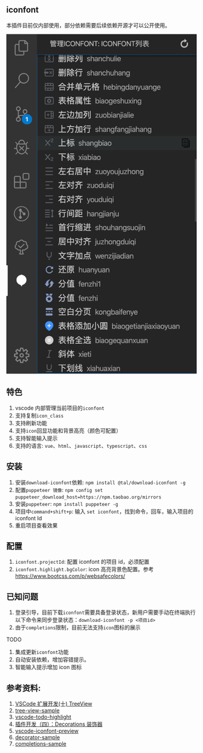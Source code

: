 ## iconfont

本插件目前仅内部使用，部分依赖需要后续依赖开源才可以公开使用。

![截图1](./docs/imgs/img1.png)

## 特色

1. vscode 内部管理当前项目的`iconfont`
2. 支持复制`icon_class`
3. 支持刷新功能
4. 支持`icon`回显功能和背景高亮（颜色可配置）
5. 支持智能输入提示
6. 支持的语言: `vue`、`html`、`javascript`、`typescript`、`css`

## 安装

1. 安装`download-iconfont`依赖: `npm install @tal/download-iconfont -g`
2. 配置`puppeteer 镜像`: `npm config set puppeteer_download_host=https://npm.taobao.org/mirrors`
3. 安装`puppeteer`: `npm install puppeteer -g`
4. 项目中`command+shift+p`: 输入 `set iconfont`，找到命令，回车，输入项目的 iconfont Id
5. 重启项目查看效果

## 配置

1. `iconfont.projectId`: 配置 iconfont 的项目 id，必须配置
2. `iconfont.highlight.bgColor`: icon 高亮背景色配置。参考 https://www.bootcss.com/p/websafecolors/

## 已知问题

1. 登录引导，目前下载`iconfont`需要具备登录状态，新用户需要手动在终端执行以下命令来同步登录状态：`download-iconfont -p <项目id>`
2. 由于`completions`限制，目前无法支持`icon`图标的展示

TODO

1. 集成更新`iconfont`功能
2. 自动安装依赖，增加容错提示。
3. 智能输入提示增加 icon 图标

## 参考资料:

1. [VSCode 扩展开发(十) TreeView](http://lilpig.site/post/vscode-ext10)
2. [tree-view-sample](https://github.com/Microsoft/vscode-extension-samples/tree/master/tree-view-sample)
3. [vscode-todo-highlight](https://github.com/wayou/vscode-todo-highlight)
4. [插件开发（四）：Decorations 装饰器](https://github.com/whdlut/vscode/blob/master/35%20!%20%E6%8F%92%E4%BB%B6%E5%BC%80%E5%8F%91%EF%BC%88%E5%9B%9B%EF%BC%89%EF%BC%9ADecorations%20%E8%A3%85%E9%A5%B0%E5%99%A8.md)
5. [vscode-iconfont-preview](https://github.com/jasonslyvia/vscode-iconfont-preview/blob/master/src/extension.ts)
6. [decorator-sample](https://github.com/microsoft/vscode-extension-samples/blob/master/decorator-sample/src/extension.ts#L70)
7. [completions-sample](https://github.com/microsoft/vscode-extension-samples/blob/master/completions-sample/src/extension.ts)
